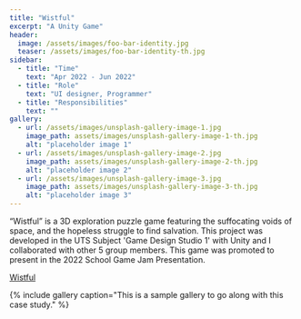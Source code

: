 ```yaml
---
title: "Wistful"
excerpt: "A Unity Game"
header:
  image: /assets/images/foo-bar-identity.jpg
  teaser: /assets/images/foo-bar-identity-th.jpg
sidebar:
  - title: "Time"
    text: "Apr 2022 - Jun 2022"
  - title: "Role"
    text: "UI designer, Programmer"
  - title: "Responsibilities"
    text: ""
gallery:
  - url: /assets/images/unsplash-gallery-image-1.jpg
    image_path: assets/images/unsplash-gallery-image-1-th.jpg
    alt: "placeholder image 1"
  - url: /assets/images/unsplash-gallery-image-2.jpg
    image_path: assets/images/unsplash-gallery-image-2-th.jpg
    alt: "placeholder image 2"
  - url: /assets/images/unsplash-gallery-image-3.jpg
    image_path: assets/images/unsplash-gallery-image-3-th.jpg
    alt: "placeholder image 3"
---
```


“Wistful” is a 3D exploration puzzle game featuring the suffocating voids of space, and the hopeless struggle to find salvation. This project was developed in the UTS Subject 'Game Design Studio 1' with Unity and I collaborated with other 5 group members. This game was promoted to present in the 2022 School Game Jam Presentation.

[Wistful](https://k1ngslayer.itch.io/wistful-group-6)

{% include gallery caption="This is a sample gallery to go along with this case study." %}
